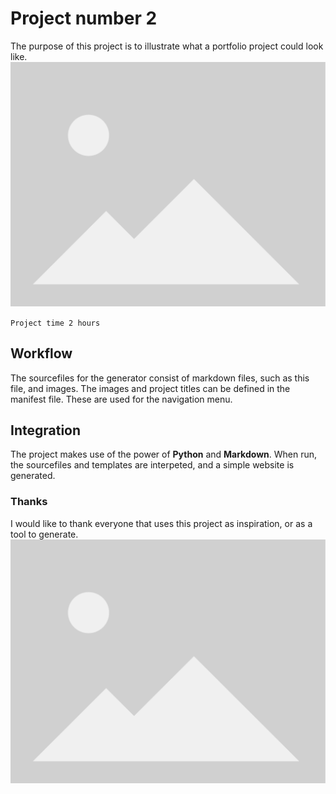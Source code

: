 # Project number 2
The purpose of this project is to illustrate what a portfolio project could look like.
![placeholder image](images/project-1/placeholder.png)

`Project time 2 hours`

## Workflow
The sourcefiles for the generator consist of markdown files, such as this file, and images. The images and project titles can be defined in the manifest file. These are used for the navigation menu.

## Integration
The project makes use of the power of **Python** and **Markdown**. When run, the sourcefiles and templates are interpeted, and a simple website is generated.

### Thanks
I would like to thank everyone that uses this project as inspiration, or as a tool to generate.
![placeholder image](images/project-1/placeholder.png)